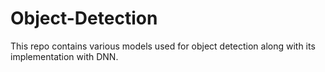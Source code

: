 # Object-Detection
This repo contains various models used for object detection along with its implementation with DNN.
